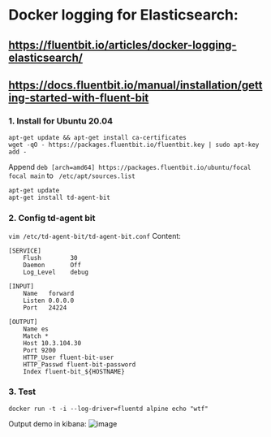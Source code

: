 # Docker logging for Elasticsearch:
## https://fluentbit.io/articles/docker-logging-elasticsearch/
## https://docs.fluentbit.io/manual/installation/getting-started-with-fluent-bit


### 1. Install for Ubuntu 20.04
```
apt-get update && apt-get install ca-certificates
wget -qO - https://packages.fluentbit.io/fluentbit.key | sudo apt-key add -
```
Append `deb [arch=amd64] https://packages.fluentbit.io/ubuntu/focal focal main` to ` /etc/apt/sources.list`

```
apt-get update
apt-get install td-agent-bit
```

### 2. Config td-agent bit
`vim /etc/td-agent-bit/td-agent-bit.conf`
Content:
```
[SERVICE]
    Flush        30
    Daemon       Off
    Log_Level    debug

[INPUT]
    Name   forward
    Listen 0.0.0.0
    Port   24224

[OUTPUT]
    Name es
    Match *
    Host 10.3.104.30
    Port 9200
    HTTP_User fluent-bit-user
    HTTP_Passwd fluent-bit-password
    Index fluent-bit_${HOSTNAME}
```

### 3. Test 
```
docker run -t -i --log-driver=fluentd alpine echo "wtf"
```

Output demo in kibana:
![image](https://user-images.githubusercontent.com/3434274/141273086-cb4ce3df-dfac-4131-bb0a-5a4e7635722f.png)
